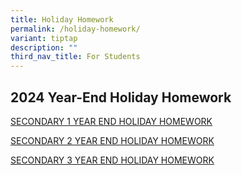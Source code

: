 ```yaml
---
title: Holiday Homework
permalink: /holiday-homework/
variant: tiptap
description: ""
third_nav_title: For Students
---
```

<h2><strong>2024 Year-End Holiday Homework</strong></h2>
<p></p>
<p><a href="/files/Pdf/Holiday Homework/2024_SECONDARY_1_YEAR_END_HOLIDAY_HOMEWORK.pdf" rel="noopener nofollow" target="_blank">SECONDARY 1 YEAR END HOLIDAY HOMEWORK</a>
</p>
<p></p>
<p><a href="/files/Pdf/Holiday Homework/2024_SECONDARY_2_YEAR_END_HOLIDAY_HOMEWORK.pdf" rel="noopener nofollow" target="_blank">SECONDARY 2 YEAR END HOLIDAY HOMEWORK</a>
</p>
<p></p>
<p><a href="/files/Pdf/Holiday Homework/2024_Holiday_Homework___S3_EOY_Holiday_HW.pdf" rel="noopener nofollow" target="_blank">SECONDARY 3 YEAR END HOLIDAY HOMEWORK</a>
</p>